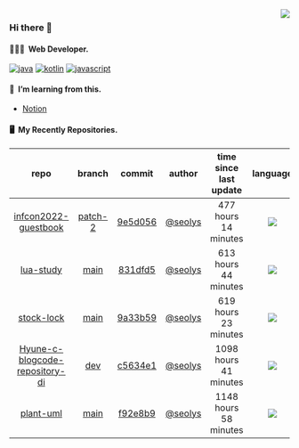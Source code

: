 <img align="right" src="https://github-readme-stats.vercel.app/api?username=seolys&show_icons=true&hide_title=true" />

### Hi there 👋

#### 🧑🏻‍💻&nbsp;&nbsp;Web Developer.


[![java](http://img.shields.io/badge/-java-black?style=flat-square&logo=)](#)
[![kotlin](http://img.shields.io/badge/-kotlin-gray?style=flat-square&logo=)](#)
[![javascript](http://img.shields.io/badge/-javascript-darkgray?style=flat-square&logo=)](#)

<!--
**seolys/seolys** is a ✨ _special_ ✨ repository because its `README.md` (this file) appears on your GitHub profile.

Here are some ideas to get you started:

- 🔭 I’m currently working on ...
- 🌱 I’m currently learning ...
- 👯 I’m looking to collaborate on ...
- 🤔 I’m looking for help with ...
- 💬 Ask me about ...
- 📫 How to reach me: ...
- 😄 Pronouns: ...
- ⚡ Fun fact: ...
-->

#### 🌱&nbsp;&nbsp;I’m learning from this.
- [Notion](https://seolnavy.notion.site/Home-f9b0154d1c6d4b6ba008ef6e4f65e709)
<!--
- [inflearn](https://github.com/seolys/TIL/blob/master/inflearn/inflearn.md)
- [book](https://github.com/seolys/TIL/blob/master/book/book.md)
- [youtube](https://github.com/seolys/TIL/blob/master/youtube/youtube.md)
-->
#### 🖥&nbsp;&nbsp;My Recently Repositories.

| repo | branch | commit | author | time since last update | language |
|:---:|:---:|:---:|:---:|:---:|:---:|
| [infcon2022-guestbook](https://github.com/seolys/infcon2022-guestbook) | [patch-2](https://github.com/seolys/infcon2022-guestbook/tree/patch-2) |[9e5d056](https://github.com/seolys/infcon2022-guestbook/commit/9e5d05661337a22c87b40b31dbbb6166a0b20bfb) | [@seolys](https://github.com/seolys) |477 hours 14 minutes | ![](https://img.shields.io/badge/language-SCSS-default.svg?style=flat-square)|
| [lua-study](https://github.com/seolys/lua-study) | [main](https://github.com/seolys/lua-study/tree/main) |[831dfd5](https://github.com/seolys/lua-study/commit/831dfd5a6f8fc2a6c4d032ed52b3021becd640b9) | [@seolys](https://github.com/seolys) |613 hours 44 minutes | ![](https://img.shields.io/badge/language-Lua-default.svg?style=flat-square)|
| [stock-lock](https://github.com/seolys/stock-lock) | [main](https://github.com/seolys/stock-lock/tree/main) |[9a33b59](https://github.com/seolys/stock-lock/commit/9a33b59fc8e78bad11c250c71594675ac24fc389) | [@seolys](https://github.com/seolys) |619 hours 23 minutes | ![](https://img.shields.io/badge/language-Java-default.svg?style=flat-square)|
| [Hyune-c-blogcode-repository-di](https://github.com/seolys/Hyune-c-blogcode-repository-di) | [dev](https://github.com/seolys/Hyune-c-blogcode-repository-di/tree/dev) |[c5634e1](https://github.com/seolys/Hyune-c-blogcode-repository-di/commit/c5634e1b3d5f902c6365fb797f98ad808f85b84e) | [@seolys](https://github.com/seolys) |1098 hours 41 minutes | ![](https://img.shields.io/badge/language-Java-default.svg?style=flat-square)|
| [plant-uml](https://github.com/seolys/plant-uml) | [main](https://github.com/seolys/plant-uml/tree/main) |[f92e8b9](https://github.com/seolys/plant-uml/commit/f92e8b95b64778b9e9488c18a1e58446da4adcc2) | [@seolys](https://github.com/seolys) |1148 hours 58 minutes | ![](https://img.shields.io/badge/language-unknown-default.svg?style=flat-square)|


<!--
[![Tech Blog Badge](http://img.shields.io/badge/-Tech%20blog-black?style=flat-square&logo=github&link=https://zzsza.github.io/)](https://zzsza.github.io/) 
[![Linkedin Badge](https://img.shields.io/badge/-LinkedIn-blue?style=flat-square&logo=Linkedin&logoColor=white&link=https://www.linkedin.com/in/seong-yun-byeon-8183a8113/)](https://www.linkedin.com/in/seong-yun-byeon-8183a8113/) 
[![Youtube Badge](https://img.shields.io/badge/Youtube-ff0000?style=flat-square&logo=youtube&link=https://www.youtube.com/c/kyleschool)](https://www.youtube.com/c/kyleschool) 
[![Facebook Badge](https://img.shields.io/badge/-Facebook-1877f2?style=flat-square&logo=facebook&logoColor=white&link=https://www.facebook.com/zzsza)](https://www.facebook.com/zzsza) 
[![Instagram Badge](https://img.shields.io/badge/-Instagram-dd2a7b?style=flat-square&logo=instagram&logoColor=white&link=https://www.instagram.com/data.scientist/)](https://www.instagram.com/data.scientist/) 
[![Gmail Badge](https://img.shields.io/badge/-Gmail-d14836?style=flat-square&logo=Gmail&logoColor=white&link=mailto:snugyun01@gmail.com)](mailto:snugyun01@gmail.com)
-->
